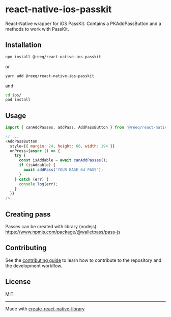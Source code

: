 # react-native-ios-passkit

React-Native wrapper for iOS PassKit. Contains a PKAddPassButton and a methods to work with PassKit.

## Installation

```sh
npm install @reeq/react-native-ios-passkit
```

or

```sh
yarn add @reeq/react-native-ios-passkit
```

and

```sh
cd ios/
pod install
```

## Usage

```js
import { canAddPasses, addPass, AddPassButton } from '@reeq/react-native-ios-passkit';

// ...
<AddPassButton
  style={{ margin: 24, height: 60, width: 194 }}
  onPress={async () => {
    try {
      const isAddable = await canAddPasses();
      if (isAddable) {
        await addPass('YOUR BASE 64 PASS');
      }
    } catch (err) {
      console.log(err);
    }
  }}
/>;
```

## Creating pass
Passes can be created with library (nodejs):
https://www.npmjs.com/package/@walletpass/pass-js

## Contributing

See the [contributing guide](CONTRIBUTING.md) to learn how to contribute to the repository and the development workflow.

## License

MIT

---

Made with [create-react-native-library](https://github.com/callstack/react-native-builder-bob)
